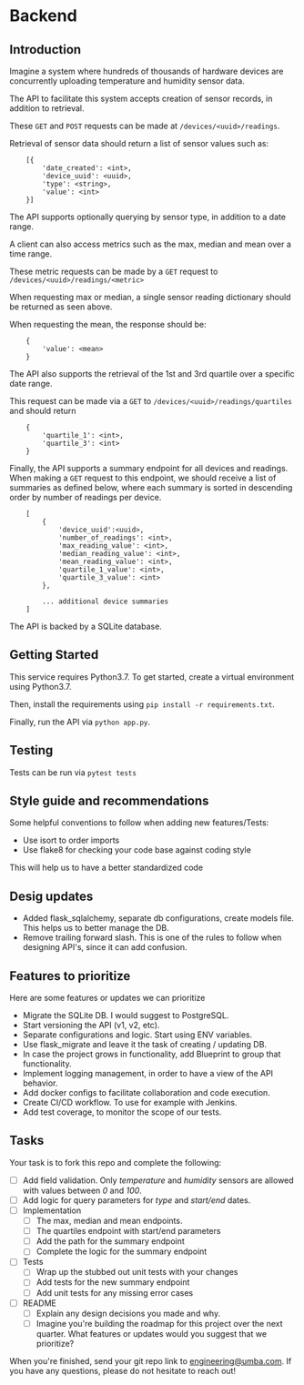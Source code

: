 # Backend

## Introduction
Imagine a system where hundreds of thousands of hardware devices are concurrently uploading temperature and humidity sensor data.

The API to facilitate this system accepts creation of sensor records, in addition to retrieval.

These `GET` and `POST` requests can be made at `/devices/<uuid>/readings`.

Retrieval of sensor data should return a list of sensor values such as:

```
    [{
        'date_created': <int>,
        'device_uuid': <uuid>,
        'type': <string>,
        'value': <int>
    }]
```

The API supports optionally querying by sensor type, in addition to a date range.

A client can also access metrics such as the max, median and mean over a time range.

These metric requests can be made by a `GET` request to `/devices/<uuid>/readings/<metric>`

When requesting max or median, a single sensor reading dictionary should be returned as seen above.

When requesting the mean, the response should be:

```
    {
        'value': <mean>
    }
```

The API also supports the retrieval of the 1st and 3rd quartile over a specific date range.

This request can be made via a `GET` to `/devices/<uuid>/readings/quartiles` and should return

```
    {
        'quartile_1': <int>,
        'quartile_3': <int>
    }
```

Finally, the API supports a summary endpoint for all devices and readings. When making a `GET` request to this endpoint, we should receive a list of summaries as defined below, where each summary is sorted in descending order by number of readings per device.

```
    [
        {
            'device_uuid':<uuid>,
            'number_of_readings': <int>,
            'max_reading_value': <int>,
            'median_reading_value': <int>,
            'mean_reading_value': <int>,
            'quartile_1_value': <int>,
            'quartile_3_value': <int>
        },

        ... additional device summaries
    ]
```

The API is backed by a SQLite database.

## Getting Started
This service requires Python3.7. To get started, create a virtual environment using Python3.7.

Then, install the requirements using `pip install -r requirements.txt`.

Finally, run the API via `python app.py`.

## Testing
Tests can be run via `pytest tests`

## Style guide and recommendations
Some helpful conventions to follow when adding new features/Tests:
- Use isort to order imports
- Use flake8 for checking your code base against coding style

This will help us to have a better standardized code

## Desig updates
- Added flask_sqlalchemy, separate db configurations, create models file. This helps us to better manage the DB.
- Remove trailing forward slash. This is one of the rules to follow when designing API's, since it can add confusion.


## Features to prioritize
Here are some features or updates we can prioritize
- Migrate the SQLite DB. I would suggest to PostgreSQL.
- Start versioning the API (v1, v2, etc).
- Separate configurations and logic. Start using ENV variables.
- Use flask_migrate and leave it the task of creating / updating DB.
- In case the project grows in functionality, add Blueprint to group that functionality.
- Implement logging management, in order to have a view of the API behavior.
- Add docker configs to facilitate collaboration and code execution.
- Create CI/CD workflow. To use for example with Jenkins.
- Add test coverage, to monitor the scope of our tests.

## Tasks
Your task is to fork this repo and complete the following:

- [ ] Add field validation. Only *temperature* and *humidity* sensors are allowed with values between *0* and *100*.
- [ ] Add logic for query parameters for *type* and *start/end* dates.
- [ ] Implementation
  - [ ] The max, median and mean endpoints.
  - [ ] The quartiles endpoint with start/end parameters
  - [ ] Add the path for the summary endpoint
  - [ ] Complete the logic for the summary endpoint
- [ ] Tests
  - [ ] Wrap up the stubbed out unit tests with your changes
  - [ ] Add tests for the new summary endpoint
  - [ ] Add unit tests for any missing error cases
- [ ] README
  - [ ] Explain any design decisions you made and why.
  - [ ] Imagine you're building the roadmap for this project over the next quarter. What features or updates would you suggest that we prioritize?

When you're finished, send your git repo link to engineering@umba.com. If you have any questions, please do not hesitate to reach out!
